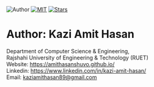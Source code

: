 ![Author](https://img.shields.io/badge/author-AmitHasanShuvo-orange)
[![MIT](https://img.shields.io/badge/license-MIT-5eba00.svg)](https://github.com/AmitHasanShuvo/AmitHasanShuvo.github.io/blob/master/LICENSE.md)
[![Stars](https://img.shields.io/github/stars/AmitHasanShuvo/AmitHasanShuvo.github.io.svg?style=social)](https://github.com/AmitHasanShuvo/AmitHasanShuvo.github.io/stargazers)


# Author: Kazi Amit Hasan

Department of Computer Science & Engineering, </br>
Rajshahi University of Engineering & Technology (RUET) </br>
Website: https://amithasanshuvo.github.io/ </br>
Linkedin: https://www.linkedin.com/in/kazi-amit-hasan/ </br>
Email: kaziamithasan89@gmail.com
